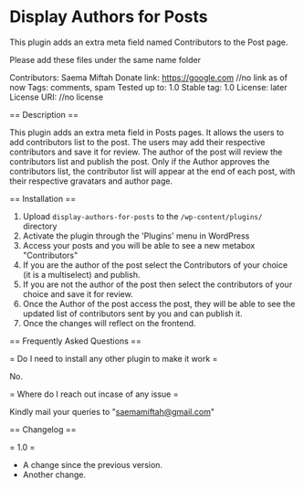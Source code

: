 # Display Authors for Posts
This plugin adds an extra meta field named Contributors to the Post page.


Please add these files under the same name folder

Contributors: Saema Miftah
Donate link: https://google.com //no link as of now
Tags: comments, spam
Tested up to: 1.0
Stable tag: 1.0
License: later
License URI: //no license
 

== Description ==
 
This plugin adds an extra meta field in Posts pages.
It allows the users to add contributors list to the post.
The users may add their respective contributors and save it for review.
The author of the post will review the contributors list and publish the post.
Only if the Author approves the contributors list, the contributor list will appear at the end of each post, with their respective gravatars and author page.


 
== Installation ==
 
 
1. Upload `display-authors-for-posts` to the `/wp-content/plugins/` directory
2. Activate the plugin through the 'Plugins' menu in WordPress
3. Access your posts and you will be able to see a new metabox "Contributors"
4. If you are the author of the post select the Contributors of your choice (it is a multiselect) and publish.
5. If you are not the author of the post then select the contributors of your choice and save it for review.
6. Once the Author of the post access the post, they will be able to see the updated list of contributors sent by you and can publish it.
7. Once the changes will reflect on the frontend.

 
== Frequently Asked Questions ==
 
= Do I need to install any other plugin to make it work =
 
No.
 
= Where do I reach out incase of any issue =
 
Kindly mail your queries to "saemamiftah@gmail.com"
 
 
== Changelog ==
 
= 1.0 =
* A change since the previous version.
* Another change.
 
 
